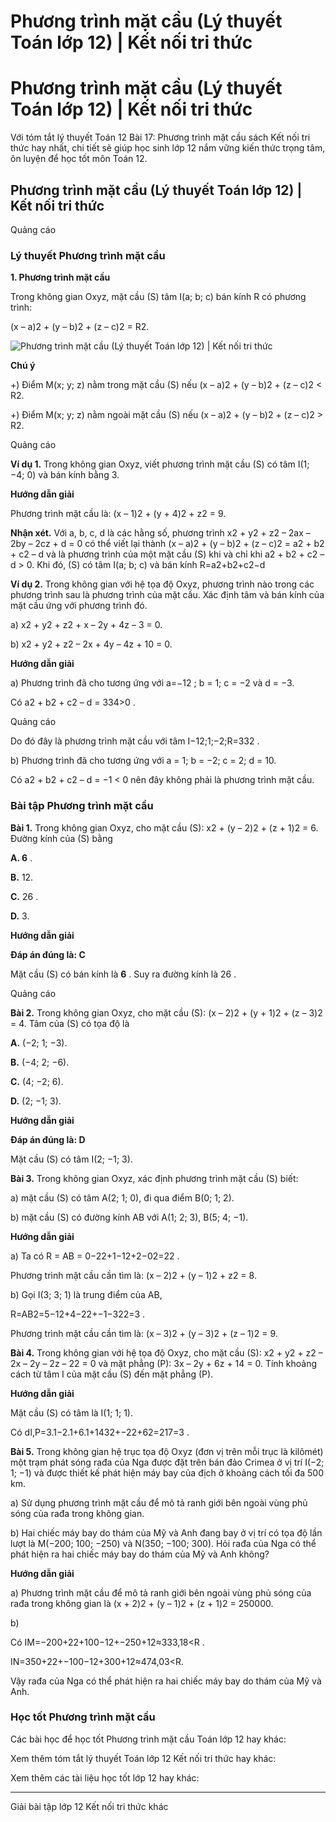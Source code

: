 # Phương trình mặt cầu (Lý thuyết Toán lớp 12) | Kết nối tri thức

# Phương trình mặt cầu (Lý thuyết Toán lớp 12) | Kết nối tri thức

Với tóm tắt lý thuyết Toán 12 Bài 17: Phương trình mặt cầu sách Kết nối tri thức hay nhất, chi tiết sẽ giúp học sinh lớp 12 nắm vững kiến thức trọng tâm, ôn luyện để học tốt môn Toán 12.

## Phương trình mặt cầu (Lý thuyết Toán lớp 12) | Kết nối tri thức

Quảng cáo

### **Lý thuyết Phương trình mặt cầu**

**1\. Phương trình mặt cầu**

Trong không gian Oxyz, mặt cầu (S) tâm I(a; b; c) bán kính R có phương trình:

(x – a)2 \+ (y – b)2 \+ (z – c)2 = R2.

![Phương trình mặt cầu \(Lý thuyết Toán lớp 12\) | Kết nối tri thức](https://vietjack.com/toan-12-kn/images/ly-thuyet-bai-17-phuong-trinh-mat-cau.PNG)

**Chú ý**

+) Điểm M(x; y; z) nằm trong mặt cầu (S) nếu (x – a)2 \+ (y – b)2 \+ (z – c)2 < R2.

+) Điểm M(x; y; z) nằm ngoài mặt cầu (S) nếu (x – a)2 \+ (y – b)2 \+ (z – c)2 > R2.

Quảng cáo

**Ví dụ 1.** Trong không gian Oxyz, viết phương trình mặt cầu (S) có tâm I(1; −4; 0) và bán kính bằng 3.

**Hướng dẫn giải**

Phương trình mặt cầu là: (x – 1)2 \+ (y + 4)2 \+ z2 = 9.

**Nhận xét.** Với a, b, c, d là các hằng số, phương trình x2 \+ y2 \+ z2 – 2ax – 2by – 2cz + d = 0 có thể viết lại thành (x – a)2 \+ (y – b)2 \+ (z – c)2 = a2 \+ b2 \+ c2 – d và là phương trình của một mặt cầu (S) khi và chỉ khi a2 \+ b2 \+ c2 – d > 0\. Khi đó, (S) có tâm I(a; b; c) và bán kính R=a2+b2+c2−d

**Ví dụ 2.** Trong không gian với hệ tọa độ Oxyz, phương trình nào trong các phương trình sau là phương trình của mặt cầu. Xác định tâm và bán kính của mặt cầu ứng với phương trình đó.

a) x2 \+ y2 \+ z2 \+ x – 2y + 4z – 3 = 0.

b) x2 \+ y2 \+ z2 – 2x + 4y – 4z + 10 = 0.

**Hướng dẫn giải**

a) Phương trình đã cho tương ứng với a=−12 ; b = 1; c = −2 và d = −3.

Có a2 \+ b2 \+ c2 – d = 334>0 .

Quảng cáo

Do đó đây là phương trình mặt cầu với tâm I−12;1;−2;R=332 .

b) Phương trình đã cho tương ứng với a = 1; b = −2; c = 2; d = 10.

Có a2 \+ b2 \+ c2 – d = −1 < 0 nên đây không phải là phương trình mặt cầu.

### **Bài tập Phương trình mặt cầu**

**Bài 1.** Trong không gian Oxyz, cho mặt cầu (S): x2 \+ (y – 2)2 \+ (z + 1)2 = 6. Đường kính của (S) bằng

**A. 6** .

**B.** 12.

**C.** 26 .

**D.** 3.

**Hướng dẫn giải**

**Đáp án đúng là: C**

Mặt cầu (S) có bán kính là **6** . Suy ra đường kính là 26 .

Quảng cáo

**Bài 2.** Trong không gian Oxyz, cho mặt cầu (S): (x – 2)2 \+ (y + 1)2 \+ (z – 3)2 = 4. Tâm của (S) có tọa độ là

**A.** (−2; 1; −3).

**B.** (−4; 2; −6).

**C.** (4; −2; 6).

**D.** (2; −1; 3).

**Hướng dẫn giải**

**Đáp án đúng là: D**

Mặt cầu (S) có tâm I(2; −1; 3).

**Bài 3.** Trong không gian Oxyz, xác định phương trình mặt cầu (S) biết:

a) mặt cầu (S) có tâm A(2; 1; 0), đi qua điểm B(0; 1; 2).

b) mặt cầu (S) có đường kính AB với A(1; 2; 3), B(5; 4; −1).

**Hướng dẫn giải**

a) Ta có R = AB = 0−22+1−12+2−02=22 .

Phương trình mặt cầu cần tìm là: (x – 2)2 \+ (y – 1)2 \+ z2 = 8.

b) Gọi I(3; 3; 1) là trung điểm của AB,

R=AB2=5−12+4−22+−1−322=3 .

Phương trình mặt cầu cần tìm là: (x – 3)2 \+ (y – 3)2 \+ (z – 1)2 = 9.

**Bài 4.** Trong không gian với hệ tọa độ Oxyz, cho mặt cầu (S): x2 \+ y2 \+ z2 – 2x – 2y – 2z – 22 = 0 và mặt phẳng (P): 3x – 2y + 6z + 14 = 0. Tính khoảng cách từ tâm I của mặt cầu (S) đến mặt phẳng (P).

**Hướng dẫn giải**

Mặt cầu (S) có tâm là I(1; 1; 1).

Có dI,P=3.1−2.1+6.1+1432+−22+62=217=3 .

**Bài 5.** Trong không gian hệ trục tọa độ Oxyz (đơn vị trên mỗi trục là kilômét) một trạm phát sóng rađa của Nga được đặt trên bán đảo Crimea ở vị trí I(−2; 1; −1) và được thiết kế phát hiện máy bay của địch ở khoảng cách tối đa 500 km.

a) Sử dụng phương trình mặt cầu để mô tả ranh giới bên ngoài vùng phủ sóng của rađa trong không gian.

b) Hai chiếc máy bay do thám của Mỹ và Anh đang bay ở vị trí có tọa độ lần lượt là M(−200; 100; −250) và N(350; −100; 300). Hỏi rađa của Nga có thể phát hiện ra hai chiếc máy bay do thám của Mỹ và Anh không?

**Hướng dẫn giải**

a) Phương trình mặt cầu để mô tả ranh giới bên ngoài vùng phủ sóng của rađa trong không gian là (x + 2)2 \+ (y – 1)2 \+ (z + 1)2 = 250000.

b) 

Có IM=−200+22+100−12+−250+12≈333,18<R .

IN=350+22+−100−12+300+12≈474,03<R.

Vậy rađa của Nga có thể phát hiện ra hai chiếc máy bay do thám của Mỹ và Anh.

### **Học tốt Phương trình mặt cầu**

Các bài học để học tốt Phương trình mặt cầu Toán lớp 12 hay khác:

Xem thêm tóm tắt lý thuyết Toán lớp 12 Kết nối tri thức hay khác:

Xem thêm các tài liệu học tốt lớp 12 hay khác:

* * *

Giải bài tập lớp 12 Kết nối tri thức khác
